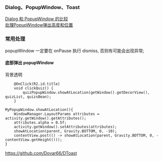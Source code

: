 ### Dialog、PopupWindow、Toast  

[Dialog 和 PopupWindow 的比较](Dialog_PopupWindow_Compare.md)  
[处理PopupWindow弹出高度和位置](pop_window_height.md)  

### 常用处理  
popupWindow 一定要在 onPause 执行 dismiss, 否则有可能会出现异常;  
#### 底部弹出 popupWindow  
背景透明  
```
    @OnClick(R2.id.title)
    void clickQuiz() {
        quizPopupWindow.showAtLocation(getWindow().getDecorView(), quizList, quizsBean);
    }

MyPopupWindow.showAtLocation(){
    WindowManager.LayoutParams attributes = activity.getWindow().getAttributes();
    attributes.alpha = 0.5f;
    activity.getWindow().setAttributes(attributes);
    showAtLocation(parent, Gravity.BOTTOM, 0, -10);
    contentView.post(() -> showAtLocation(parent, Gravity.BOTTOM, 0, -contentView.getHeight()));
}
```
https://github.com/Dovar66/DToast  
